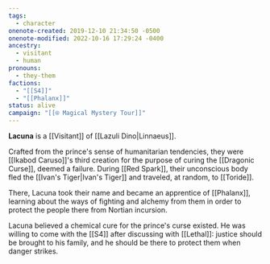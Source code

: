 ```yaml
---
tags:
  - character
onenote-created: 2019-12-10 21:34:50 -0500
onenote-modified: 2022-10-16 17:29:24 -0400
ancestry:
  - visitant
  - human
pronouns:
  - they-them
factions:
  - "[[S4]]"
  - "[[Phalanx]]"
status: alive
campaign: "[[⍟ Magical Mystery Tour]]"
---
```

**Lacuna** is a [[Visitant]] of [[Lazuli Dino|Linnaeus]].

Crafted from the prince's sense of humanitarian tendencies, they were [[Ikabod Caruso]]'s third creation for the purpose of curing the [[Dragonic Curse]], deemed a failure.  During [[Red Spark]], their unconscious body fled the [[Ivan's Tiger|Ivan's Tiger]] and traveled, at random, to [[Toride]].

There, Lacuna took their name and became an apprentice of [[Phalanx]], learning about the ways of fighting and alchemy from them in order to protect the people there from Nortian incursion.

Lacuna believed a chemical cure for the prince's curse existed. He was willing to come with the [[S4]] after discussing with [[Lethal]]: justice should be brought to his family, and he should be there to protect them when danger strikes.
